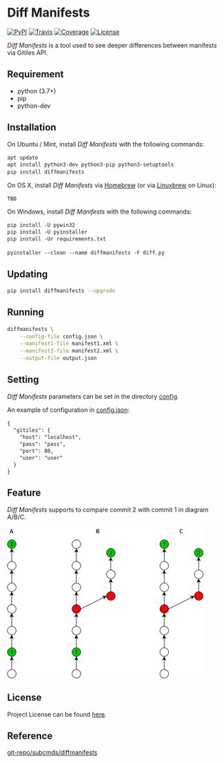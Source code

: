 # Diff Manifests

[![PyPI](https://img.shields.io/pypi/v/diffmanifests.svg?color=brightgreen)](https://pypi.org/project/diffmanifests/)
[![Travis](https://travis-ci.com/craftslab/diffmanifests.svg?branch=master)](https://travis-ci.com/craftslab/diffmanifests)
[![Coverage](https://coveralls.io/repos/github/craftslab/diffmanifests/badge.svg?branch=master)](https://coveralls.io/github/craftslab/diffmanifests?branch=master)
[![License](https://img.shields.io/github/license/craftslab/diffmanifests.svg?color=brightgreen)](https://github.com/craftslab/diffmanifests/blob/master/LICENSE)



*Diff Manifests* is a tool used to see deeper differences between manifests via Gitiles API.



## Requirement

- python (3.7+)
- pip
- python-dev



## Installation

On Ubuntu / Mint, install *Diff Manifests* with the following commands:

```bash
apt update
apt install python3-dev python3-pip python3-setuptools
pip install diffmanifests
```

On OS X, install *Diff Manifests* via [Homebrew](https://brew.sh/) (or via [Linuxbrew](https://linuxbrew.sh/) on Linux):

```
TBD
```

On Windows, install *Diff Manifests* with the following commands:

```
pip install -U pywin32
pip install -U pyinstaller
pip install -Ur requirements.txt

pyinstaller --clean --name diffmanifests -F diff.py
```



## Updating

```bash
pip install diffmanifests --upgrade
```



## Running

```bash
diffmanifests \
    --config-file config.json \
    --manifest1-file manifest1.xml \
    --manifest2-file manifest2.xml \
    --output-file output.json
```



## Setting

*Diff Manifests* parameters can be set in the directory [config](https://github.com/craftslab/diffmanifests/blob/master/diffmanifests/config).

An example of configuration in [config.json](https://github.com/craftslab/diffmanifests/blob/master/diffmanifests/config/config.json):

```
{
  "gitiles": {
    "host": "localhost",
    "pass": "pass",
    "port": 80,
    "user": "user"
  }
}
```



## Feature

*Diff Manifests* supports to compare commit 2 with commit 1 in diagram A/B/C.

![branch](branch.png)



## License

Project License can be found [here](https://github.com/craftslab/diffmanifests/blob/master/LICENSE).



## Reference

[git-repo/subcmds/diffmanifests](https://gerrit.googlesource.com/git-repo/+/master/subcmds/diffmanifests.py)
